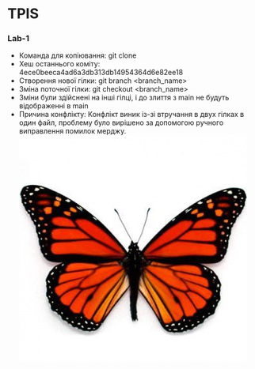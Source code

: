 # TPIS
### Lab-1
- Команда для копіювання: git clone
- Хеш останнього коміту: 4ece0beeca4ad6a3db313db14954364d6e82ee18
- Створення нової гілки: git branch <branch_name>
- Зміна поточної гілки: git checkout <branch_name>
- Зміни були здійснені на інші гілці, і до злиття з main не будуть відображенні в main
- Причина конфлікту: Конфлікт виник із-зі втручання в двух гілках
    в один файл, проблему було вирішено за допомогою ручного виправлення помилок мерджу.
![GitHub Logo](./Lab1/butterfly)

